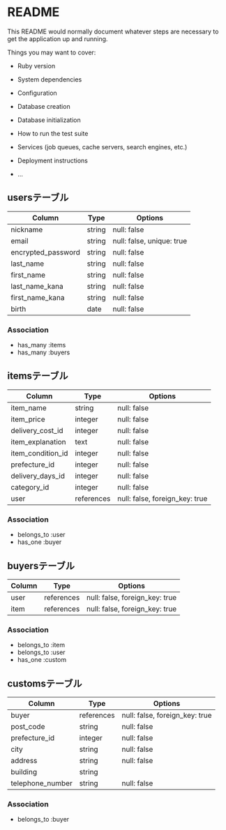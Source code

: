# README

This README would normally document whatever steps are necessary to get the
application up and running.

Things you may want to cover:

* Ruby version

* System dependencies

* Configuration

* Database creation

* Database initialization

* How to run the test suite

* Services (job queues, cache servers, search engines, etc.)

* Deployment instructions

* ...
## usersテーブル

| Column             | Type   | Options     |
| ------------------ | ------ | ----------- |
| nickname           | string | null: false |
| email              | string | null: false, unique: true |
| encrypted_password | string | null: false |
| last_name          | string | null: false |
| first_name         | string | null: false |
| last_name_kana     | string | null: false |
| first_name_kana    | string | null: false |
| birth              | date   | null: false |

### Association

- has_many :items
- has_many :buyers

## itemsテーブル

| Column             | Type   | Options     |
| ------------------ | ------ | ----------- |
| item_name          | string | null: false |
| item_price         | integer | null: false |
| delivery_cost_id   | integer | null: false |
| item_explanation   | text    | null: false |
| item_condition_id  | integer | null: false |
| prefecture_id      | integer | null: false  |
| delivery_days_id   | integer | null: false |
| category_id        | integer | null: false |
| user               | references | null: false, foreign_key: true |

### Association

- belongs_to :user
- has_one :buyer

## buyersテーブル

| Column             | Type   | Options     |
| ------------------ | ------ | ----------- |
| user            | references | null: false, foreign_key: true |
| item            | references | null: false, foreign_key: true |

### Association

- belongs_to :item
- belongs_to :user
- has_one :custom

## customsテーブル

| Column             | Type   | Options     |
| ------------------ | ------ | ----------- |
| buyer              | references | null: false, foreign_key: true |
| post_code          | string | null: false |
| prefecture_id      | integer | null: false |
| city               | string | null: false |
| address            | string | null: false |
| building           | string |             |
| telephone_number   | string | null: false |

### Association

- belongs_to :buyer